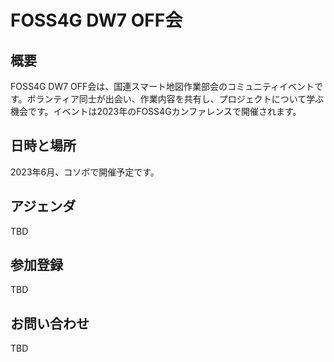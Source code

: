 #  FOSS4G DW7 OFF会

## 概要

FOSS4G DW7 OFF会は、国連スマート地図作業部会のコミュニティイベントです。ボランティア同士が出会い、作業内容を共有し、プロジェクトについて学ぶ機会です。イベントは2023年のFOSS4Gカンファレンスで開催されます。

## 日時と場所

2023年6月、コソボで開催予定です。

## アジェンダ

TBD

## 参加登録

TBD

## お問い合わせ

TBD



